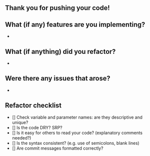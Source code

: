 ## Thank you for pushing your code!

## What (if any) features are you implementing?
- 
## What (if anything) did you refactor?
-   
## Were there any issues that arose?
- 

## Refactor checklist
- [] Check variable and parameter names: are they descriptive and unique?
- [] Is the code DRY? SRP? 
- [] Is it easy for others to read your code? (explanatory comments needed?)
- [] Is the syntax consistent? (e.g. use of semicolons, blank lines)
- [] Are commit messages formatted correctly?
